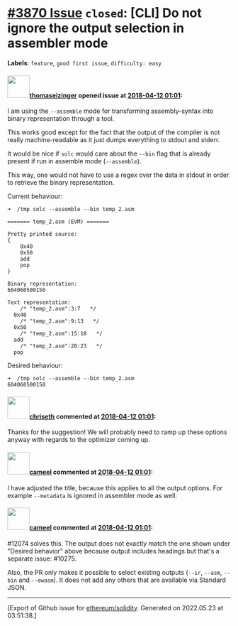 # [\#3870 Issue](https://github.com/ethereum/solidity/issues/3870) `closed`: [CLI] Do not ignore the output selection in assembler mode
**Labels**: `feature`, `good first issue`, `difficulty: easy`


#### <img src="https://avatars.githubusercontent.com/u/5486389?u=1ab1fd6e81edc6ba839109a887e94210273f3212&v=4" width="50">[thomaseizinger](https://github.com/thomaseizinger) opened issue at [2018-04-12 01:01](https://github.com/ethereum/solidity/issues/3870):

I am using the `--assemble` mode for transforming assembly-syntax into binary representation through a tool.

This works good except for the fact that the output of the compiler is not really machine-readable as it just dumps everything to stdout and stderr.

It would be nice if `solc` would care about the `--bin` flag that is already present if run in assemble mode (`--assemble`).

This way, one would not have to use a regex over the data in stdout in order to retrieve the binary representation.

Current behaviour:
```
➜  /tmp solc --assemble --bin temp_2.asm

======= temp_2.asm (EVM) =======

Pretty printed source:
{
    0x40
    0x50
    add
    pop
}

Binary representation:
604060500150

Text representation:
    /* "temp_2.asm":3:7   */
  0x40
    /* "temp_2.asm":9:13   */
  0x50
    /* "temp_2.asm":15:18   */
  add
    /* "temp_2.asm":20:23   */
  pop
```

Desired behaviour:
```
➜  /tmp solc --assemble --bin temp_2.asm
604060500150
```

#### <img src="https://avatars.githubusercontent.com/u/9073706?v=4" width="50">[chriseth](https://github.com/chriseth) commented at [2018-04-12 01:01](https://github.com/ethereum/solidity/issues/3870#issuecomment-380699290):

Thanks for the suggestion! We will probably need to ramp up these options anyway with regards to the optimizer coming up.

#### <img src="https://avatars.githubusercontent.com/u/137030?v=4" width="50">[cameel](https://github.com/cameel) commented at [2018-04-12 01:01](https://github.com/ethereum/solidity/issues/3870#issuecomment-917001002):

I have adjusted the title, because this applies to all the output options. For example `--metadata` is ignored in assembler mode as well.

#### <img src="https://avatars.githubusercontent.com/u/137030?v=4" width="50">[cameel](https://github.com/cameel) commented at [2018-04-12 01:01](https://github.com/ethereum/solidity/issues/3870#issuecomment-932204420):

 #12074 solves this. The output does not exactly match the one shown under "Desired behavior" above because output includes headings but that's a separate issue: #10275.

Also, the PR only makes it possible to select existing outputs (`--ir`, `--asm`, `--bin` and `--ewasm`). It does not add any others that are available via Standard JSON.


-------------------------------------------------------------------------------



[Export of Github issue for [ethereum/solidity](https://github.com/ethereum/solidity). Generated on 2022.05.23 at 03:51:38.]
